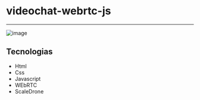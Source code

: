 # videochat-webrtc-js
 
 --------------------------------------------------------
 
 ![image](https://user-images.githubusercontent.com/60331806/87492610-4b6ee280-c621-11ea-990e-0ad0650ed471.png)

## Tecnologias
- Html
- Css 
- Javascript
- WEbRTC
- ScaleDrone
